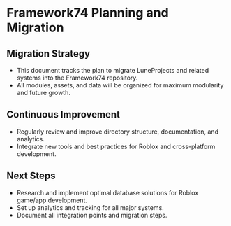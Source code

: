 # Framework74 Planning and Migration

## Migration Strategy
- This document tracks the plan to migrate LuneProjects and related systems into the Framework74 repository.
- All modules, assets, and data will be organized for maximum modularity and future growth.

## Continuous Improvement
- Regularly review and improve directory structure, documentation, and analytics.
- Integrate new tools and best practices for Roblox and cross-platform development.

## Next Steps
- Research and implement optimal database solutions for Roblox game/app development.
- Set up analytics and tracking for all major systems.
- Document all integration points and migration steps.
